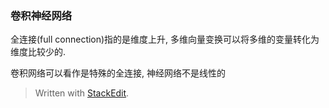 ### 卷积神经网络
全连接(full connection)指的是维度上升, 
多维向量变换可以将多维的变量转化为维度比较少的. 

卷积网络可以看作是特殊的全连接, 
神经网络不是线性的


> Written with [StackEdit](https://stackedit.io/).
<!--stackedit_data:
eyJoaXN0b3J5IjpbMTc3Nzk1Mjg4NywyMDk3NDIzNDk3LC03OT
U3Mjg2NTRdfQ==
-->